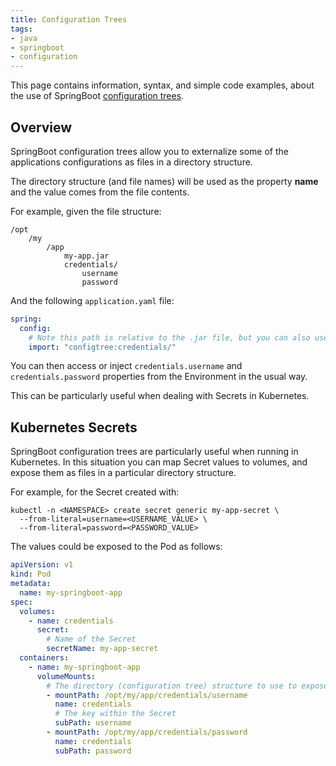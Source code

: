 ```yaml
---
title: Configuration Trees
tags:
- java
- springboot
- configuration
---
```


This page contains information, syntax, and simple code examples, about the use of SpringBoot 
[configuration trees](https://docs.spring.io/spring-boot/reference/features/external-config.html#features.external-config.files.configtree).
<!--more-->

## Overview

SpringBoot configuration trees allow you to externalize some of the applications configurations as files in a directory structure.

The directory structure (and file names) will be used as the property **name** and the value comes from the file contents.

For example, given the file structure:
```text
/opt
    /my
        /app
            my-app.jar
            credentials/
                username
                password
```

And the following `application.yaml` file:
```yaml
spring:
  config:
    # Note this path is relative to the .jar file, but you can also use absolute paths as well.
    import: "configtree:credentials/"
```

You can then access or inject `credentials.username` and `credentials.password` properties from the Environment in the usual way.

This can be particularly useful when dealing with Secrets in Kubernetes.

## Kubernetes Secrets

SpringBoot configuration trees are particularly useful when running in Kubernetes. In this situation you can map Secret
values to volumes, and expose them as files in a particular directory structure.

For example, for the Secret created with:
```shell
kubectl -n <NAMESPACE> create secret generic my-app-secret \
  --from-literal=username=<USERNAME_VALUE> \
  --from-literal=password=<PASSWORD_VALUE> 
```

The values could be exposed to the Pod as follows:
```yaml
apiVersion: v1
kind: Pod
metadata:
  name: my-springboot-app
spec:
  volumes:
    - name: credentials
      secret:
        # Name of the Secret
        secretName: my-app-secret
  containers:
    - name: my-springboot-app
      volumeMounts:
        # The directory (configuration tree) structure to use to expose the value
        - mountPath: /opt/my/app/credentials/username
          name: credentials
          # The key within the Secret
          subPath: username
        - mountPath: /opt/my/app/credentials/password
          name: credentials
          subPath: password
```




